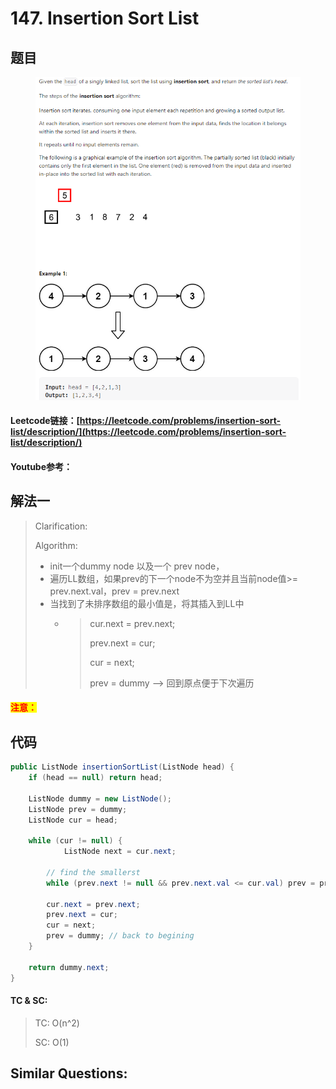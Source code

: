 # 147. Insertion Sort List

## 题目

<figure><img src="../../.gitbook/assets/image (2).png" alt=""><figcaption></figcaption></figure>

#### Leetcode链接：[https://leetcode.com/problems/insertion-sort-list/description/](https://leetcode.com/problems/insertion-sort-list/description/)

#### Youtube参考：

## 解法一

> Clarification:&#x20;
>
> Algorithm:&#x20;
>
> * init一个dummy node 以及一个 prev node，
> * 遍历LL数组，如果prev的下一个node不为空并且当前node值>= prev.next.val，prev = prev.next
> * 当找到了未排序数组的最小值是，将其插入到LL中
>   * > cur.next = prev.next;
>     >
>     > prev.next = cur;
>     >
>     > cur = next;
>     >
>     > prev = dummy --> 回到原点便于下次遍历

#### <mark style="color:red;">注意：</mark>

## 代码

```java
public ListNode insertionSortList(ListNode head) {
    if (head == null) return head;

    ListNode dummy = new ListNode();
    ListNode prev = dummy;
    ListNode cur = head;
    
    while (cur != null) {
            ListNode next = cur.next;

        // find the smallerst
        while (prev.next != null && prev.next.val <= cur.val) prev = prev.next;

        cur.next = prev.next;
        prev.next = cur;
        cur = next;
        prev = dummy; // back to begining
    }

    return dummy.next;
}
```

#### TC & SC:&#x20;

> TC: O(n^2)
>
> SC: O(1)

## **Similar Questions:**&#x20;
